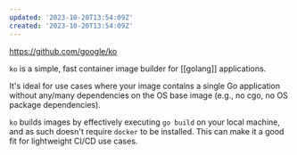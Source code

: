 ```yaml
---
updated: '2023-10-20T13:54:09Z'
created: '2023-10-20T13:54:09Z'
---
```

https://github.com/google/ko

`ko` is a simple, fast container image builder for [[golang]] applications.

It's ideal for use cases where your image contains a single Go application without any/many dependencies on the OS base image (e.g., no cgo, no OS package dependencies).

`ko` builds images by effectively executing `go build` on your local machine, and as such doesn't require `docker` to be installed. This can make it a good fit for lightweight CI/CD use cases.